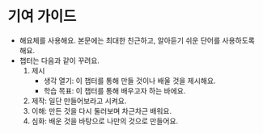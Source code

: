 # 기여 가이드

- 해요체를 사용해요. 본문에는 최대한 친근하고, 알아듣기 쉬운 단어를 사용하도록 해요.
- 챕터는 다음과 같이 꾸려요.
  1. 제시
     - 생각 열기: 이 챕터를 통해 만들 것이나 배울 것을 제시해요.
     - 학습 목표: 이 챕터를 통해 배우고자 하는 바에요.
  2. 제작: 일단 만들어보라고 시켜요.
  3. 이해: 만든 것을 다시 둘러보며 차근차근 배워요.
  4. 심화: 배운 것을 바탕으로 나만의 것으로 만들어요.
